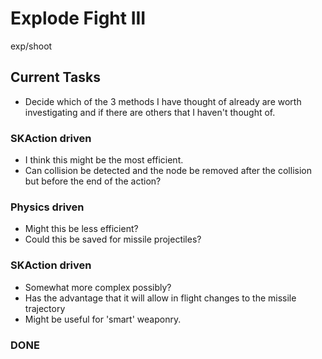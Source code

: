 # Explode Fight III
exp/shoot

## Current Tasks
- Decide which of the 3 methods I have thought of already are worth investigating and if there are others that I haven't thought of.

### SKAction driven
- I think this might be the most efficient.
- Can collision be detected and the node be removed after the collision but before the end of the action?

### Physics driven
- Might this be less efficient?
- Could this be saved for missile projectiles?

### SKAction driven
- Somewhat more complex possibly?
- Has the advantage that it will allow in flight changes to the missile trajectory
- Might be useful for 'smart' weaponry.

### DONE
